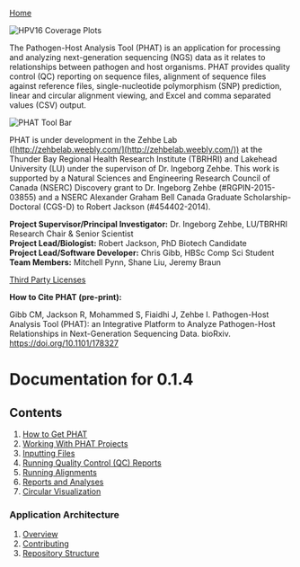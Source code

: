 [Home](https://chgibb.github.io/PHATDocs/)

![HPV16 Coverage Plots](https://chgibb.github.io//PHATDocs/docs/releases/0.1.0-beta.1/covHPV16white.png)

The Pathogen-Host Analysis Tool (PHAT) is an application for processing and analyzing next-generation sequencing (NGS) data as it relates to relationships between pathogen and host organisms. PHAT provides quality control (QC) reporting on sequence files, alignment of sequence files against reference files, single-nucleotide polymorphism (SNP) prediction, linear and circular alignment viewing, and Excel and comma separated values (CSV) output.

![PHAT Tool Bar](https://chgibb.github.io//PHATDocs/docs/releases/0.1.4/PHATtoolbar.png)

PHAT is under development in the Zehbe Lab ([http://zehbelab.weebly.com/](http://zehbelab.weebly.com/)) at the Thunder Bay Regional Health Research Institute (TBRHRI) and Lakehead University (LU) under the supervison of Dr. Ingeborg Zehbe. This work is supported by a Natural Sciences and Engineering Research Council of Canada (NSERC) Discovery grant to Dr. Ingeborg Zehbe (#RGPIN-2015-03855) and a NSERC Alexander Graham Bell Canada Graduate Scholarship-Doctoral (CGS-D) to Robert Jackson (#454402-2014).

**Project Supervisor/Principal Investigator:** Dr. Ingeborg Zehbe, LU/TBRHRI Research Chair & Senior Scientist    
**Project Lead/Biologist:** Robert Jackson, PhD Biotech Candidate    
**Project Lead/Software Developer:** Chris Gibb, HBSc Comp Sci Student  
**Team Members:** Mitchell Pynn, Shane Liu, Jeremy Braun

[Third Party Licenses](https://chgibb.github.io/PHATDocs/docs/releases/0.1.4/thirdParty)

**How to Cite PHAT (pre-print):**

Gibb CM, Jackson R, Mohammed S, Fiaidhi J, Zehbe I. Pathogen-Host Analysis Tool (PHAT): an Integrative Platform to Analyze Pathogen-Host Relationships in Next-Generation Sequencing Data. bioRxiv. https://doi.org/10.1101/178327

# Documentation for 0.1.4
## Contents
1. [How to Get PHAT](https://chgibb.github.io/PHATDocs/docs/releases/0.1.4/howToGetPHAT)
2. [Working With PHAT Projects](https://chgibb.github.io/PHATDocs/docs/releases/0.1.4/projects)
3. [Inputting Files](https://chgibb.github.io/PHATDocs/docs/releases/0.1.4/inputtingFiles)
4. [Running Quality Control (QC) Reports](https://chgibb.github.io/PHATDocs/docs/releases/0.1.4/QCReports)
5. [Running Alignments](https://chgibb.github.io/PHATDocs/docs/releases/0.1.4/runningAlignments)
6. [Reports and Analyses](https://chgibb.github.io/PHATDocs/docs/releases/0.1.4/reportsAndAnalyses)
7. [Circular Visualization](https://chgibb.github.io/PHATDocs/docs/releases/0.1.4/circularVisualization)

### Application Architecture
1. [Overview](https://chgibb.github.io/PHATDocs/docs/releases/0.1.4/archOverview)
2. [Contributing](https://chgibb.github.io/PHATDocs/docs/releases/0.1.4/contributingGuide)
3. [Repository Structure](https://chgibb.github.io/PHATDocs/docs/releases/0.1.4/repoStructure)
